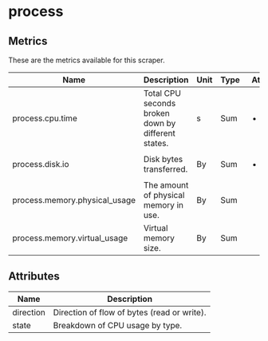 [comment]: <> (Code generated by mdatagen. DO NOT EDIT.)

# process

## Metrics

These are the metrics available for this scraper.

| Name | Description | Unit | Type | Attributes |
| ---- | ----------- | ---- | ---- | ---------- |
| process.cpu.time | Total CPU seconds broken down by different states. | s | Sum | <ul> <li>state</li> </ul> |
| process.disk.io | Disk bytes transferred. | By | Sum | <ul> <li>direction</li> </ul> |
| process.memory.physical_usage | The amount of physical memory in use. | By | Sum | <ul> </ul> |
| process.memory.virtual_usage | Virtual memory size. | By | Sum | <ul> </ul> |

## Attributes

| Name | Description |
| ---- | ----------- |
| direction | Direction of flow of bytes (read or write). |
| state | Breakdown of CPU usage by type. |